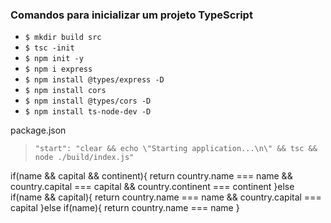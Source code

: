 ### Comandos para inicializar um projeto TypeScript
- `$ mkdir build src`
- `$ tsc -init`
- `$ npm init -y`
- `$ npm i express`
- `$ npm install @types/express -D`
- `$ npm install cors`
- `$ npm install @types/cors -D`
- `$ npm install ts-node-dev -D`

package.json
> `"start": "clear && echo \"Starting application...\n\" && tsc && node ./build/index.js"`

if(name && capital && continent){
              return country.name === name && country.capital === capital && country.continent === continent
          }else if(name && capital){
              return country.name === name && country.capital === capital
          }else if(name){
            return country.name === name
          }